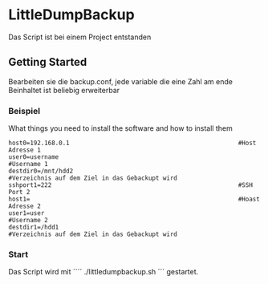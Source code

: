 # LittleDumpBackup

Das Script ist bei einem Project entstanden

## Getting Started

Bearbeiten sie die backup.conf, jede variable die eine Zahl am ende Beinhaltet ist beliebig erweiterbar 

### Beispiel

What things you need to install the software and how to install them

```
host0=192.168.0.1												#Host Adresse 1
user0=username													#Username 1
destdir0=/mnt/hdd2												#Verzeichnis auf dem Ziel in das Gebackupt wird
sshport1=222													#SSH Port 2
host1=															#Hoast Adresse 2
user1=user														#Username 2
destdir1=/hdd1													#Verzeichnis auf dem Ziel in das Gebackupt wird

```

### Start

Das Script wird mit 
´´´´
./littledumpbackup.sh 
´´´
gestartet.

